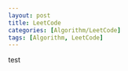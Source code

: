 ```yaml
---
layout: post
title: LeetCode
categories: [Algorithm/LeetCode]
tags: [Algorithm, LeetCode]
---
```


<p> test </p>
